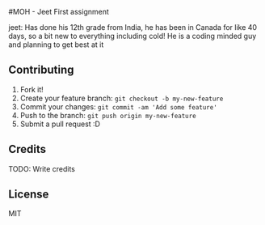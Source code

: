 
#MOH - Jeet         First assignment 

jeet: Has done his 12th grade from India, he has been in Canada for like 40 days, so a bit new to everything including cold! He is a coding minded guy and planning to get best at it

## Contributing

1. Fork it!
2. Create your feature branch: `git checkout -b my-new-feature`
3. Commit your changes: `git commit -am 'Add some feature'`
4. Push to the branch: `git push origin my-new-feature`
5. Submit a pull request :D


## Credits

TODO: Write credits

## License

MIT

